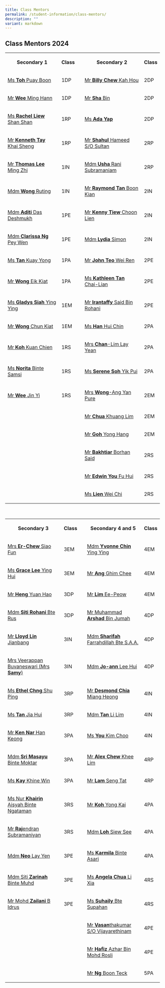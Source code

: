```yaml
---
title: Class Mentors
permalink: /student-information/class-mentors/
description: ""
variant: markdown
---
```

<h2>Class Mentors 2024</h2>
<table>
	<tbody>
		<tr>
			<th rowspan="1" colspan="1"><p>Secondary 1</p></th>
			<th rowspan="1" colspan="1"><p>Class</p></th>
			<td rowspan="1" colspan="1"><p></p></td>
			<th rowspan="1" colspan="1"><p>Secondary 2</p>
			</th><th rowspan="1" colspan="1"><p>Class</p></th>
		</tr>
		<tr>
			<td rowspan="1" colspan="1"><p><a href="mailto:toh_puay_boon@schools.gov.sg" target="_blank">Ms <b>Toh</b> Puay Boon</a></p></td>
			<td rowspan="1" colspan="1"><p>1DP</p></td>
			<td rowspan="1" colspan="1"><p></p></td>
			<td rowspan="1" colspan="1"><p><a href="mailto:chew_kah_hou@schools.gov.sg" target="_blank">Mr <b>Billy Chew</b> Kah Hou</a></p></td>
			<td rowspan="1" colspan="1"><p>2DP</p></td>
		</tr>
		<tr>
			<td rowspan="1" colspan="1"><p><a href="mailto:wee_ming_hann@schools.gov.sg" target="_blank">Mr <b>Wee</b> Ming Hann</a></p></td>
			<td rowspan="1" colspan="1"><p>1DP</p></td>
			<td rowspan="1" colspan="1"><p></p></td>
			<td rowspan="1" colspan="1"><p><a href="mailto:sha_bin@schools.gov.sg" target="_blank">Mr <b>Sha</b> Bin</a></p></td>
			<td rowspan="1" colspan="1"><p>2DP</p></td>
		</tr>
		<tr>
			<td rowspan="1" colspan="1"><p><a href="mailto:liew_shan_shan@schools.gov.sg" target="_blank">Ms <b>Rachel Liew</b> Shan Shan</a></p></td>
			<td rowspan="1" colspan="1"><p>1RP</p></td>
			<td rowspan="1" colspan="1"><p></p></td>
			<td rowspan="1" colspan="1"><p><a href="mailto:ada_yap@schools.gov.sg" target="_blank">Ms <b>Ada Yap</b></a></p></td>
			<td rowspan="1" colspan="1"><p>2DP</p></td>
		</tr>
		<tr>
			<td rowspan="1" colspan="1"><p><a href="mailto:tay_khai_sheng_kenneth@schools.gov.sg" target="_blank">Mr <b>Kenneth Tay</b> Khai Sheng</a></p></td>
			<td rowspan="1" colspan="1"><p>1RP</p></td>
			<td rowspan="1" colspan="1"><p></p></td>
			<td rowspan="1" colspan="1"><p><a href="mailto:shahul_hameed_sultan@schools.gov.sg" target="_blank">Mr <b>Shahul</b> Hameed S/O Sultan</a></p></td>
			<td rowspan="1" colspan="1"><p>2RP</p></td>
		</tr>
		<tr>
			<td rowspan="1" colspan="1"><p><a href="mailto:thomas_lee_ming_zhi_a@schools.gov.sg" target="_blank">Mr <b>Thomas Lee</b> Ming Zhi</a></p></td>
			<td rowspan="1" colspan="1"><p>1IN</p></td>
			<td rowspan="1" colspan="1"><p></p></td>
			<td rowspan="1" colspan="1"><p><a href="mailto:usha_rani_subramaniam@schools.gov.sg" target="_blank">Mdm <b>Usha </b>Rani Subramaniam</a></p></td>
			<td rowspan="1" colspan="1"><p>2RP</p></td>
		</tr>
		<tr>
			<td rowspan="1" colspan="1"><p><a href="mailto:wong_ruting@schools.gov.sg" target="_blank">Mdm <b>Wong</b> Ruting</a></p></td>
			<td rowspan="1" colspan="1"><p>1IN</p></td>
			<td rowspan="1" colspan="1"><p></p></td>
			<td rowspan="1" colspan="1"><p><a href="mailto:raymond_tan_boon_kian@schools.gov.sg" target="_blank">Mr <b>Raymond Tan</b> Boon Kian</a></p></td>
			<td rowspan="1" colspan="1"><p>2IN</p></td>
		</tr>
		<tr>
			<td rowspan="1" colspan="1"><p><a href="mailto:aditi_das_deshmukh@schools.gov.sg" target="_blank">Mdm <b>Aditi</b> Das Deshmukh</a></p></td>
			<td rowspan="1" colspan="1"><p>1PE</p></td>
			<td rowspan="1" colspan="1"><p></p></td>
			<td rowspan="1" colspan="1"><p><a href="mailto:tiew_choon_lien@schools.gov.sg" target="_blank">Mr <b>Kenny Tiew</b> Choon Lien</a></p></td>
			<td rowspan="1" colspan="1"><p>2IN</p></td>
		</tr>
		<tr>
			<td rowspan="1" colspan="1"><p><a href="mailto:clarissa_ng_pey_wen@schools.gov.sg" target="_blank">Mdm <b>Clarissa Ng</b> Pey Wen</a></p></td>
			<td rowspan="1" colspan="1"><p>1PE</p></td>
			<td rowspan="1" colspan="1"><p></p></td>
			<td rowspan="1" colspan="1"><p><a href="mailto:simon_lydia_shamani@schools.gov.sg" target="_blank">Mdm <b>Lydia</b> Simon</a></p></td>
			<td rowspan="1" colspan="1"><p>2IN</p></td>
		</tr>
		<tr>
			<td rowspan="1" colspan="1"><p><a href="mailto:tan_kuay_yong@schools.gov.sg" target="_blank">Ms <b>Tan</b> Kuay Yong</a></p></td>
			<td rowspan="1" colspan="1"><p>1PA</p></td>
			<td rowspan="1" colspan="1"><p></p></td>
			<td rowspan="1" colspan="1"><p><a href="mailto:john_teo_wei_ren@schools.gov.sg" target="_blank">Mr <b>John Teo</b> Wei Ren</a></p></td>
			<td rowspan="1" colspan="1"><p>2PE</p></td>
		</tr>
		<tr>
			<td rowspan="1" colspan="1"><p><a href="mailto:wong_eik_kiat@schools.gov.sg" target="_blank">Mr <b>Wong</b> Eik Kiat</a></p></td>
			<td rowspan="1" colspan="1"><p>1PA</p></td>
			<td rowspan="1" colspan="1"><p></p></td>
			<td rowspan="1" colspan="1"><p><a href="mailto:tan_chai-lian_kathleen@schools.gov.sg" target="_blank">Ms <b>Kathleen Tan</b> Chai-Lian</a></p></td>
			<td rowspan="1" colspan="1"><p>2PE</p></td>
		</tr>
		<tr>
			<td rowspan="1" colspan="1"><p><a href="mailto:gladys_siah_ying_ying@schools.gov.sg" target="_blank">Ms <b>Gladys Siah</b> Ying Ying</a></p></td>
			<td rowspan="1" colspan="1"><p>1EM</p></td>
			<td rowspan="1" colspan="1"><p></p></td>
			<td rowspan="1" colspan="1"><p><a href="mailto:irantaffy_said_b_rohani@schools.gov.sg" target="_blank">Mr <b>Irantaffy </b>Said Bin Rohani</a></p></td>
			<td rowspan="1" colspan="1"><p>2PE</p></td>
		</tr>
		<tr>
			<td rowspan="1" colspan="1"><p><a href="mailto:wong_chun_kiat@schools.gov.sg" target="_blank">Mr <b>Wong</b> Chun Kiat</a></p></td>
			<td rowspan="1" colspan="1"><p>1EM</p></td>
			<td rowspan="1" colspan="1"><p></p></td>
			<td rowspan="1" colspan="1"><p><a href="mailto:han_hui_chin@schools.gov.sg" target="_blank">Ms <b>Han</b> Hui Chin</a></p></td>
			<td rowspan="1" colspan="1"><p>2PA</p></td>
		</tr>
		<tr>
			<td rowspan="1" colspan="1"><p><a href="mailto:koh_kuan_chien@schools.gov.sg" target="_blank">Mr <b>Koh</b> Kuan Chien</a></p></td>
			<td rowspan="1" colspan="1"><p>1RS</p></td>
			<td rowspan="1" colspan="1"><p></p></td>
			<td rowspan="1" colspan="1"><p><a href="mailto:lim_lay_yean@schools.gov.sg" target="_blank">Mrs <b>Chan</b>-Lim Lay Yean</a></p></td>
			<td rowspan="1" colspan="1"><p>2PA</p></td>
		</tr>
		<tr>
			<td rowspan="1" colspan="1"><p><a href="mailto:norita_samsi@schools.gov.sg" target="_blank">Ms <b>Norita</b> Binte Samsi</a></p></td>
			<td rowspan="1" colspan="1"><p>1RS<br></p></td>
			<td rowspan="1" colspan="1"><p></p></td>
			<td rowspan="1" colspan="1"><p><a href="mailto:soh_yik_pui@schools.gov.sg" target="_blank">Ms <b>Serene Soh</b> Yik Pui</a></p></td>
			<td rowspan="1" colspan="1"><p>2PA</p></td>
		</tr>
		<tr>
			<td rowspan="1" colspan="1"><p><a href="mailto:wee_jin_yi@schools.gov.sg" target="_blank">Mr <b>Wee</b> Jin Yi</a></p></td>
			<td rowspan="1" colspan="1"><p>1RS<br></p></td>
			<td rowspan="1" colspan="1"><p></p></td>
			<td rowspan="1" colspan="1"><p><a href="mailto:ang_yan_pure@schools.gov.sg" target="_blank">Mrs <b>Wong</b>-Ang Yan Pure</a></p></td>
			<td rowspan="1" colspan="1"><p>2EM</p></td>
		</tr>
		<tr>
			<td rowspan="1" colspan="1"><p></p></td>
			<td rowspan="1" colspan="1"><p></p></td>
			<td rowspan="1" colspan="1"><p></p></td>
			<td rowspan="1" colspan="1"><p><a href="mailto:chua_khuang_lim@schools.gov.sg" target="_blank">Mr <b>Chua</b> Khuang Lim</a></p></td>
			<td rowspan="1" colspan="1"><p>2EM</p></td>
		</tr>
		<tr>
			<td rowspan="1" colspan="1"><p></p></td>
			<td rowspan="1" colspan="1"><p></p></td>
			<td rowspan="1" colspan="1"><p></p></td>
			<td rowspan="1" colspan="1"><p><a href="mailto:goh_yong_hang@schools.gov.sg" target="_blank">Mr <b>Goh</b> Yong Hang</a></p></td>
			<td rowspan="1" colspan="1"><p>2EM</p></td>
		</tr>
		<tr>
			<td rowspan="1" colspan="1"><p></p></td>
			<td rowspan="1" colspan="1"><p></p></td>
			<td rowspan="1" colspan="1"><p></p></td>
			<td rowspan="1" colspan="1"><p><a href="mailto:bakhtiar_borhan_said@schools.gov.sg" target="_blank">Mr <b>Bakhtiar</b> Borhan Said</a></p></td>
			<td rowspan="1" colspan="1"><p>2RS</p></td>
		</tr>
		<tr>
			<td rowspan="1" colspan="1"><p></p></td>
			<td rowspan="1" colspan="1"><p></p></td>
			<td rowspan="1" colspan="1"><p></p></td>
			<td rowspan="1" colspan="1"><p><a href="mailto:you_fu_hui@schools.gov.sg" target="_blank">Mr <b>Edwin You</b> Fu Hui</a></p></td>
			<td rowspan="1" colspan="1"><p>2RS</p></td>
		</tr>
		<tr>
			<td rowspan="1" colspan="1"><p></p></td>
			<td rowspan="1" colspan="1"><p></p></td>
			<td rowspan="1" colspan="1"><p></p></td>
			<td rowspan="1" colspan="1"><p><a href="mailto:lien_wei_chi@schools.gov.sg" target="_blank">Ms <b>Lien</b> Wei Chi</a></p></td>
			<td rowspan="1" colspan="1"><p>2RS</p></td>
		</tr>
	</tbody>
</table>
<p><br></p>
<table>
	<tbody>
		<tr>
			<th rowspan="1" colspan="1"><p>Secondary 3</p></th>
			<th rowspan="1" colspan="1"><p>Class</p></th>
			<td rowspan="1" colspan="1"><p></p></td>
			<th rowspan="1" colspan="1"><p>Secondary 4 and 5</p></th>
			<th rowspan="1" colspan="1"><p>Class</p></th>
		</tr>
		<tr>
			<td rowspan="1" colspan="1"><p><a href="mailto:chew_siao_fun@schools.gov.sg" target="_blank">Mrs <b>Er-Chew</b> Siao Fun</a></p></td>
			<td rowspan="1" colspan="1"><p>3EM</p></td>
			<td rowspan="1" colspan="1"><p></p></td>
			<td rowspan="1" colspan="1"><p><a href="mailto:chin_ying_ying@schools.gov.sg" target="_blank">Mdm <b>Yvonne Chin</b> Ying Ying</a></p></td>
			<td rowspan="1" colspan="1"><p>4EM</p></td>
		</tr>
		<tr>
			<td rowspan="1" colspan="1"><p><a href="mailto:lee_ying_hui_grace@schools.gov.sg" target="_blank">Ms <b>Grace Lee</b> Ying Hui</a></p></td>
			<td rowspan="1" colspan="1"><p>3EM</p></td>
			<td rowspan="1" colspan="1"><p></p></td>
			<td rowspan="1" colspan="1"><p><a href="mailto:ang_ghim_chee@schools.gov.sg" target="_blank">Mr <b>Ang</b> Ghim Chee</a></p></td>
			<td rowspan="1" colspan="1"><p>4EM</p></td>
		</tr>
		<tr>
			<td rowspan="1" colspan="1"><p><a href="mailto:heng_yuan_hao@schools.gov.sg" target="_blank">Mr <b>Heng</b> Yuan Hao</a></p></td>
			<td rowspan="1" colspan="1"><p>3DP</p></td>
			<td rowspan="1" colspan="1"><p></p></td>
			<td rowspan="1" colspan="1"><p><a href="mailto:lim_ee-peow@schools.gov.sg" target="_blank">Mr <b>Lim</b> Ee-Peow</a></p></td>
			<td rowspan="1" colspan="1"><p>4EM</p></td>
		</tr>
		<tr>
			<td rowspan="1" colspan="1"><p><a href="mailto:siti_rohani_rus@schools.gov.sg" target="_blank">Mdm <b>Siti Rohani</b> Bte Rus</a></p></td>
			<td rowspan="1" colspan="1"><p>3DP</p></td>
			<td rowspan="1" colspan="1"><p></p></td>
			<td rowspan="1" colspan="1"><p><a href="mailto:muhammad_arshad_jumah@schools.gov.sg" target="_blank">Mr Muhammad <b>Arshad</b> Bin Jumah</a></p></td>
			<td rowspan="1" colspan="1"><p>4DP</p></td>
		</tr>
		<tr>
			<td rowspan="1" colspan="1"><p><a href="mailto:lloyd_lin_jianbang@schools.gov.sg" target="_blank">Mr <b>Lloyd Lin</b> Jianbang</a></p></td>
			<td rowspan="1" colspan="1"><p>3IN</p></td>
			<td rowspan="1" colspan="1"><p></p></td>
			<td rowspan="1" colspan="1"><p><a href="sharifah_farrahdillah_s_a@schools.gov.sg" target="_blank">Mdm <b>Sharifah</b> Farrahdillah Bte S.A.A.</a></p></td>
			<td rowspan="1" colspan="1"><p>4DP</p></td>
		</tr>
		<tr>
			<td rowspan="1" colspan="1"><p><a href="mailto:veerappan_buvaneswari@schools.gov.sg" target="_blank">Mrs Veerappan Buvaneswari (Mrs <b>Samy</b>)</a></p></td>
			<td rowspan="1" colspan="1"><p>3IN</p></td>
			<td rowspan="1" colspan="1"><p></p></td>
			<td rowspan="1" colspan="1"><p><a href="mailto:lee_hui@schools.gov.sg" target="_blank">Mdm <b>Jo-ann</b> Lee Hui</a></p></td>
			<td rowspan="1" colspan="1"><p>4DP</p></td>
		</tr>
		<tr>
			<td rowspan="1" colspan="1"><p><a href="mailto:chng_shu_ping_ethel@schools.gov.sg" target="_blank">Ms <b>Ethel Chng</b> Shu Ping</a></p></td>
			<td rowspan="1" colspan="1"><p>3RP</p></td>
			<td rowspan="1" colspan="1"><p></p></td>
			<td rowspan="1" colspan="1"><p><a href="mailto:chia_miang_heong@schools.gov.sg" target="_blank">Mr <b>Desmond Chia</b> Miang Heong</a></p></td>
			<td rowspan="1" colspan="1"><p>4IN</p></td>
		</tr>
		<tr>
			<td rowspan="1" colspan="1"><p><a href="mailto:tan_jia_hui_b@schools.gov.sg" target="_blank">Ms <b>Tan</b> Jia Hui</a></p></td>
			<td rowspan="1" colspan="1"><p>3RP</p></td>
			<td rowspan="1" colspan="1"><p></p></td>
			<td rowspan="1" colspan="1"><p><a href="mailto:tan_li_lim@schools.gov.sg" target="_blank">Mdm <b>Tan</b> Li Lim</a></p></td>
			<td rowspan="1" colspan="1"><p>4IN</p></td>
		</tr>
		<tr>
			<td rowspan="1" colspan="1"><p><a href="mailto:nar_han_keong@schools.gov.sg" target="_blank">Mr <b>Ken Nar</b> Han Keong</a></p></td>
			<td rowspan="1" colspan="1"><p>3PA</p></td>
			<td rowspan="1" colspan="1"><p></p></td>
			<td rowspan="1" colspan="1"><p><a href="mailto:you_kim_choo@schools.gov.sg" target="_blank">Ms <b>You</b> Kim Choo</a></p></td>
			<td rowspan="1" colspan="1"><p>4IN</p></td>
		</tr>
		<tr>
			<td rowspan="1" colspan="1"><p><a href="mailto:sri_masayu_moktar@schools.gov.sg" target="_blank">Mdm <b>Sri Masayu</b> Binte Moktar</a></p></td>
			<td rowspan="1" colspan="1"><p>3PA</p></td>
			<td rowspan="1" colspan="1"><p></p></td>
			<td rowspan="1" colspan="1"><p><a href="mailto:chew_khee_lim@schools.gov.sg" target="_blank">Mr <b>Alex Chew</b> Khee Lim</a></p></td>
			<td rowspan="1" colspan="1"><p>4RP</p></td>
		</tr>
		<tr>
			<td rowspan="1" colspan="1"><p><a href="mailto:kay_khine_win@schools.gov.sg" target="_blank">Ms <b>Kay</b> Khine Win</a></p></td>
			<td rowspan="1" colspan="1"><p>3PA</p></td>
			<td rowspan="1" colspan="1"><p></p></td>
	    <td rowspan="1" colspan="1"><p><a href="mailto:lam_seng_tat@schools.gov.sg" target="_blank">Mr <b>Lam</b> Seng Tat</a></p></td>
			<td rowspan="1" colspan="1"><p>4RP</p></td>
		</tr>
		<tr>
			<td rowspan="1" colspan="1"><p><a href="mailto:nur_khairin_aisyah_ngataman@schools.gov.sg" target="_blank">Ms Nur <b>Khairin</b> Aisyah Binte Ngataman</a></p></td>
			<td rowspan="1" colspan="1"><p>3RS</p></td>
			<td rowspan="1" colspan="1"><p></p></td>
			<td rowspan="1" colspan="1"><p><a href="mailto:koh_yong_kai@schools.gov.sg" target="_blank">Mr <b>Koh</b> Yong Kai</a></p></td>
			<td rowspan="1" colspan="1"><p>4PA</p></td>
		</tr>
		<tr>
			<td rowspan="1" colspan="1"><p><a href="mailto:rajendran_subramaniyan@schools.gov.sg" target="_blank">Mr <b>Raj</b>endran Subramaniyan</a></p></td>
			<td rowspan="1" colspan="1"><p>3RS</p></td>
			<td rowspan="1" colspan="1"><p></p></td>
			<td rowspan="1" colspan="1"><p><a href="mailto:loh_siew_see@schools.gov.sg" target="_blank">Mdm <b>Loh</b> Siew See</a></p></td>
			<td rowspan="1" colspan="1"><p>4PA</p></td>
		</tr>
		<tr>
			<td rowspan="1" colspan="1"><p><a href="mailto:neo_lay_yen@schools.gov.sg" target="_blank">Mdm <b>Neo</b> Lay Yen</a></p></td>
			<td rowspan="1" colspan="1"><p>3PE</p></td>
			<td rowspan="1" colspan="1"><p></p></td>
			<td rowspan="1" colspan="1"><p><a href="mailto:karmila_asari@schools.gov.sg" target="_blank">Ms <b>Karmila</b> Binte Asari</a></p></td>
			<td rowspan="1" colspan="1"><p>4PA</p></td>
		</tr>
		<tr>
			<td rowspan="1" colspan="1"><p><a href="mailto:siti_zarinah_muhammad@schools.gov.sg" target="_blank">Mdm Siti <b>Zarinah</b> Binte Muhd</a></p></td>
			<td rowspan="1" colspan="1"><p>3PE</p></td>
			<td rowspan="1" colspan="1"><p></p></td>
			<td rowspan="1" colspan="1"><p><a href="mailto:chua_li_xia_angela@schools.gov.sg" target="_blank">Ms <b>Angela Chua</b> Li Xia</a></p></td>
			<td rowspan="1" colspan="1"><p>4RS</p></td>
		</tr>
		<tr>
			<td rowspan="1" colspan="1"><p><a href="mailto:mohd_zailani_b_idrus@schools.gov.sg" target="_blank">Mr Mohd <b>Zailani</b> B Idrus</a></p></td>
			<td rowspan="1" colspan="1"><p>3PE</p></td>
			<td rowspan="1" colspan="1"><p></p></td>
			<td rowspan="1" colspan="1"><p><a href="mailto:suhaily_supahan@schools.gov.sg" target="_blank">Ms <b>Suhaily</b> Bte Supahan</a></p></td>
			<td rowspan="1" colspan="1"><p>4RS</p></td>
		</tr>
		<tr>
			<td rowspan="1" colspan="1"><p></p></td>
			<td rowspan="1" colspan="1"><p></p></td>
			<td rowspan="1" colspan="1"><p></p></td>
			<td rowspan="1" colspan="1"><p><a href="mailto:vasanthakumar_vijayarethinam@schools.gov.sg" target="_blank">Mr <b>Vasan</b>thakumar S/O Vijayarethinam</a></p></td>
			<td rowspan="1" colspan="1"><p>4PE</p></td>
		</tr>
		<tr>
			<td rowspan="1" colspan="1"><p></p></td>
			<td rowspan="1" colspan="1"><p></p></td>
			<td rowspan="1" colspan="1"><p></p></td>
			<td rowspan="1" colspan="1"><p><a href="mailto:hafiz_azhar_mohamad_rosli@schools.gov.sg" target="_blank">Mr <b>Hafiz</b> Azhar Bin Mohd Rosli</a></p></td>
			<td rowspan="1" colspan="1"><p>4PE</p><p></p></td>
		</tr>
				<tr>
			<td rowspan="1" colspan="1"><p></p></td>
			<td rowspan="1" colspan="1"><p></p></td>
			<td rowspan="1" colspan="1"><p></p></td>
			<td rowspan="1" colspan="1"><p><a href="mailto:ng_boon_teck@schools.gov.sg" target="_blank">Mr <b>Ng</b> Boon Teck</a></p></td>
   	<td rowspan="1" colspan="1"><p>5PA</p><p></p></td>
		</tr>
	</tbody>
</table>
<p></p>